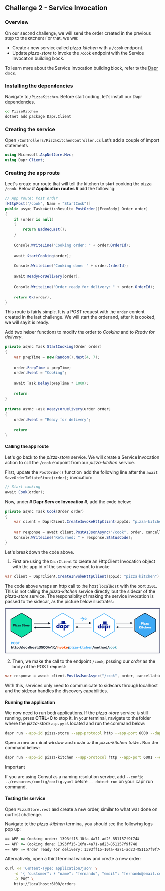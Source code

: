 ## Challenge 2 - Service Invocation

### Overview

On our second challenge, we will send the order created in the previous step to the kitchen! For that, we will:

- Create a new service called _pizza-kitchen_ with a `/cook` endpoint.
- Update _pizza-store_ to invoke the `/cook` endpoint with the Service Invocation building block.

To learn more about the Service Invocation building block, refer to the [Dapr docs](https://docs.dapr.io/developing-applications/building-blocks/service-invocation/).

### Installing the dependencies

Navigate to `/PizzaKitchen`. Before start coding, let's install our Dapr dependencies.

```bash
cd PizzaKitchen
dotnet add package Dapr.Client
```

### Creating the service

Open `/Controllers/PizzaKitchenController.cs` Let's add a couple of import statements.

```csharp
using Microsoft.AspNetCore.Mvc;
using Dapr.Client;
```

### Creating the app route

Leet's create our route that will tell the kitchen to start cooking the pizza `/cook`. Below **# Application routes #** add the following:

```csharp
// App route: Post order
[HttpPost("/cook", Name = "StartCook")]
public async Task<ActionResult> PostOrder([FromBody] Order order)
{
    if (order is null)
    {
        return BadRequest();
    }

    Console.WriteLine("Cooking order: " + order.OrderId);

    await StartCooking(order);

    Console.WriteLine("Cooking done: " + order.OrderId);

    await ReadyForDelivery(order);

    Console.WriteLine("Order ready for delivery: " + order.OrderId);

    return Ok(order);
}
```

This route is fairly simple. It is a POST request with the `order` content created in the last challenge. We will start the order and, after it is cooked, we will say it is ready.

Add two helper functions to modify the order to _Cooking_ and to _Ready for delivery_.

```csharp
private async Task StartCooking(Order order)
{
    var prepTime = new Random().Next(4, 7);

    order.PrepTime = prepTime;
    order.Event = "Cooking";
   
    await Task.Delay(prepTime * 1000);

    return;
}

private async Task ReadyForDelivery(Order order)
{
    order.Event = "Ready for delivery";

    return;
}
```

#### Calling the app route

Let's go back to the _pizza-store_ service. We will create a Service Invocation action to call the `/cook` endpoint from our _pizza-kitchen_ service.

First, update the `PostOrder()` function, add the following line after the `await SaveOrderToStateStore(order);` invocation:

```csharp
// Start cooking
await Cook(order);
```

Now, under **# Dapr Service Invocation #**, add the code below:

```csharp
private async Task Cook(Order order)
{
    var client = DaprClient.CreateInvokeHttpClient(appId: "pizza-kitchen");

    var response = await client.PostAsJsonAsync("/cook", order, cancellationToken: CancellationToken.None);
    Console.WriteLine("Returned: " + response.StatusCode);
}
```

Let's break down the code above.

1. First are using the `DaprClient` to create an HttpClient Invocation object with the app id of the service we want to invoke:

```csharp
var client = DaprClient.CreateInvokeHttpClient(appId: "pizza-kitchen");
```

The code above wraps an http call to the host `localhost` with the port `3501`. This is not calling the _pizza-kitchen_ service directly, but the sidecar of the _pizza-store_ service. The responsiblity of making the service invocation is passed to the sidecar, as the picture below illustrates:

![service-invocation](/imgs/service-invocation.png)

2. Then, we make the call to the endpoint `/cook`, passing our _order_ as the body of the POST request:

```csharp
var response = await client.PostAsJsonAsync("/cook", order, cancellationToken: CancellationToken.None);
```

With this, services only need to communicate to sidecars through localhost and the sidecar handles the discovery capabilities.

#### Running the application

We now need to run both applications. If the _pizza-store_ service is still running, press **CTRL+C** to stop it. In your terminal, navigate to the folder where the _pizza-store_ `app.py` is located and run the command below:

```bash
dapr run --app-id pizza-store --app-protocol http --app-port 6000 --dapr-http-port 3501 --resources-path ../resources  -- dotnet run
```

Open a new terminal window and mode to the _pizza-kitchen_ folder. Run the command below:

```bash
dapr run --app-id pizza-kitchen --app-protocol http --app-port 6001 --dapr-http-port 3502 --resources-path ../resources  -- dotnet run
```

> [!IMPORTANT]
> If you are using Consul as a naming resolution service, add `--config ../resources/config/config.yaml` before `-- dotnet run` on your Dapr run command.

#### Testing the service

Open `PizzaStore.rest` and create a new order, similar to what was done on ourfirst challenge.

Navigate to the _pizza-kitchen_ terminal, you should see the following logs pop up:

```zsh
== APP == Cooking order: 1393ff15-10fa-4a71-ad23-851157f9f748
== APP == Cooking done: 1393ff15-10fa-4a71-ad23-851157f9f748
== APP == Order ready for delivery: 1393ff15-10fa-4a71-ad23-851157f9f748
```

Alternatively, open a third terminal window and create a new order:

```bash
curl -H 'Content-Type: application/json' \
    -d '{ "customer": { "name": "fernando", "email": "fernando@email.com" }, "items": [ { "type":"vegetarian", "amount": 2 } ] }' \
    -X POST \
    http://localhost:6000/orders
```